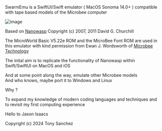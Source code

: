 
SwarmEmu is a SwiftUI/Swift emulator ( MacOS Sonoma 14.0+ ) compatible with tape based models of the Microbee computer  

![image](https://github.com/fatherdougalmaguire/SwarmEmu/assets/144415904/b54c7440-a3b1-4ca4-9231-8010ff3bd2ca)

Based on [Nanowasp](http://www.nanowasp.org) 
Copyright (c) 2007, 2011 David G. Churchill

The MicroWorld Basic V5.22e ROM and the MicroBee Font ROM are used in this emulator with kind permission from Ewan J. Wordsworth of [Microbee Technology](https://www.microbeetechnology.com.au/)

The inital aim is to replicate the functionality of Nanowasp within Swift/SwiftUI on MacOS and iOS

And at some point along the way, emulate other Microbee models  
And who knows, maybe port it to Windows and Linux  

Why ?

To expand my knowledge of modern coding languages and techniques and to revisit my first computing experience

Hello to Jason Isaacs

Copyright (c) 2024 Tony Sanchez

